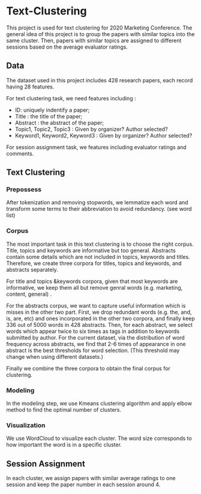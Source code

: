 # Text-Clustering
This project is used for text clustering for 2020 Marketing Conference. The general idea of this project is to group the papers with similar topics into the same cluster. Then, papers with similar topics are assigned to different sessions based on the average evaluator ratings.

## Data
The dataset used in this project includes 428 research papers, each record having 28 features.

For text clustering task, we need features including :
- ID: uniquely indentify a paper;
- Title : the title of the paper;
- Abstract : the abstract of the paper;
- Topic1, Topic2, Topic3 : Given by organizer? Author selected?
- Keyword1, Keyword2, Keyword3 : Given by organizer? Author selected?

For session assignment task, we features including evaluator ratings and comments.

## Text Clustering
### Prepossess

After tokenization and removing stopwords, we lemmatize each word and transform some terms to their abbreviation to avoid redundancy. (see word list)

### Corpus

The most important task in this text clustering is to choose the right corpus. Title, topics and keywords are informative but too general. Abstracts contain some details which are not included in topics, keywords and titles. Therefore, we create three corpora for titles, topics and keywords, and abstracts separately. 

For title and topics &keywords corpora, given that most keywords are informative, we keep them all but remove genral words (e.g. marketing, content, general) .

For the abstracts corpus, we want to capture useful information which is misses in the other two part. First, we drop redundant words (e.g. the, and, is, are, etc) and ones incorporated in the other two corpora, and finally keep 336 out of 5000 words in 428 abstracts. Then, for each abstract, we select words which appear twice to six times as tags in addition to keywords submitted by author. For the current dataset, via the distribution of word frequency across abstracts, we find that 2-6 times of appearance in one abstract is the best thresholds for word selection. (This threshold may change when using different datasets.)

Finally we combine the three corpora to obtain the final corpus for clustering.

### Modeling

In the modeling step, we use Kmeans clustering algorithm and apply elbow method to find the optimal number of clusters. 

### Visualization

We use WordCloud to visualize each cluster. The word size corresponds to how important the word is in a specific cluster.

## Session Assignment

In each cluster, we assign papers with similar average ratings to one session and keep the paper number in each session around 4. 
